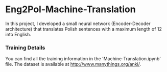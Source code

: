 # Eng2Pol-Machine-Translation
In this project, I developed a small neural network (Encoder-Decoder architecture) that translates Polish sentences with a maximum length of 12 into English.

### Training Details
You can find all the training information in the 'Machine-Translation.ipynb' file. The dataset is available at http://www.manythings.org/anki/.